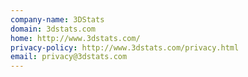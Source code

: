 ```yaml
---
company-name: 3DStats
domain: 3dstats.com
home: http://www.3dstats.com/
privacy-policy: http://www.3dstats.com/privacy.html
email: privacy@3dstats.com
---
```




